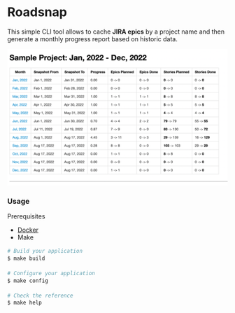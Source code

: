 Roadsnap
========

This simple CLI tool allows to cache **JIRA epics** by a project name and then generate a monthly progress report based on historic data.

![Sample Preview](./sample-preview.png)

### Usage

Prerequisites
* [Docker](https://docker.com)
* Make

```sh
# Build your application
$ make build

# Configure your application
$ make config

# Check the reference
$ make help
```
